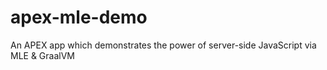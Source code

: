 # apex-mle-demo
An APEX app which demonstrates the power of server-side JavaScript via MLE &amp; GraalVM
